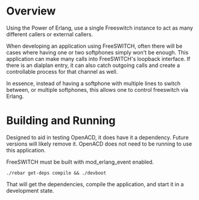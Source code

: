 Overview
========

Using the Power of Erlang, use a single Freeswitch instance to act as many
different callers or external callers.

When developing an application using FreeSWITCH, often there will be cases 
where having one or two softphones simply won't be enough.  This application
can make many calls into FreeSWITCH's loopback interface.  If there is
an dialplan entry, it can also catch outgoing calls and create a 
controllable process for that channel as well.

In essence, instead of having a softphone with multiple lines to switch
between, or multiple softphones, this allows one to control freeswitch
via Erlang.

Building and Running
====================

Designed to aid in testing OpenACD, it does have it a dependency.  Future
versions will likely remove it.  OpenACD does not need to be running to
use this application.

FreeSWITCH must be built with mod_erlang_event enabled.

    ./rebar get-deps compile && ./devboot

That will get the dependencies, compile the application, and start it in
a development state.
